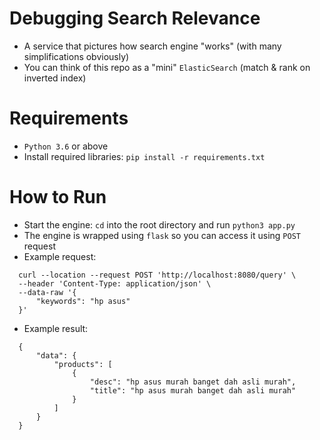 # Debugging Search Relevance

- A service that pictures how search engine "works" (with many simplifications obviously)
- You can think of this repo as a "mini" `ElasticSearch` (match & rank on inverted index)

# Requirements

- `Python 3.6` or above
- Install required libraries: `pip install -r requirements.txt`

# How to Run

- Start the engine: `cd` into the root directory and run `python3 app.py`
- The engine is wrapped using `flask` so you can access it using `POST` request
- Example request:
```
  curl --location --request POST 'http://localhost:8080/query' \
  --header 'Content-Type: application/json' \
  --data-raw '{
      "keywords": "hp asus"
  }'
```
- Example result:
```
  {
      "data": {
          "products": [
              {
                  "desc": "hp asus murah banget dah asli murah",
                  "title": "hp asus murah banget dah asli murah"
              }
          ]
      }
  }
```
